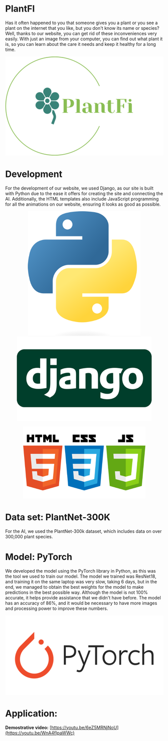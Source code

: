 # PlantFI
Has it often happened to you that someone gives you a plant or you see a plant on the internet that you like, but you don't know its name or species? Well, thanks to our website, you can get rid of these inconveniences very easily. With just an image from your computer, you can find out what plant it is, so you can learn about the care it needs and keep it healthy for a long time.
<p align="center">
<img src='images/logo-no-background.png' width='540'>
</p>


# Development
For the development of our website, we used Django, as our site is built with Python due to the ease it offers for creating the site and connecting the AI. Additionally, the HTML templates also include JavaScript programming for all the animations on our website, ensuring it looks as good as possible.
<p align="center">
<img src='images/Python-logo-notext.svg.png' width='360'>
<img src='images/Django-Logo.png' width='430'>
</p>


<p align="center">
<img src='images/logo-html-5-css-javascript-source-code-for-the-taking-23.png' width='390'>
</p>



# Data set: PlantNet-300K

For the AI, we used the PlantNet-300k dataset, which includes data on over 300,000 plant species.

# Model: PyTorch
We developed the model using the PyTorch library in Python, as this was the tool we used to train our model. The model we trained was ResNet18, and training it on the same laptop was very slow, taking 6 days, but in the end, we managed to obtain the best weights for the model to make predictions in the best possible way. Although the model is not 100% accurate, it helps provide assistance that we didn't have before. The model has an accuracy of 86%, and it would be necessary to have more images and processing power to improve these numbers.

<p align="center">
<img src='images/pytorch_logo_icon_169823.png' width='540'>
</p>

# Application:
**Demostrative video:** [https://youtu.be/6eZ5MRNjNoU](https://youtu.be/WnA4fIpaWWc)
